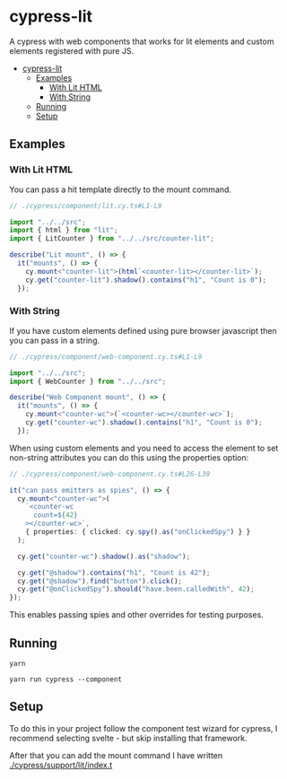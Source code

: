 # cypress-lit

A cypress with web components that works for lit elements and custom elements registered with pure JS.

- [cypress-lit](#cypress-lit)
  - [Examples](#examples)
    - [With Lit HTML](#with-lit-html)
    - [With String](#with-string)
  - [Running](#running)
  - [Setup](#setup)

## Examples

### With Lit HTML

You can pass a hit template directly to the mount command.

```ts
// ./cypress/component/lit.cy.ts#L1-L9

import "../../src";
import { html } from "lit";
import { LitCounter } from "../../src/counter-lit";

describe("Lit mount", () => {
  it("mounts", () => {
    cy.mount<"counter-lit">(html`<counter-lit></counter-lit>`);
    cy.get("counter-lit").shadow().contains("h1", "Count is 0");
  });
```

### With String

If you have custom elements defined using pure browser javascript then you can pass in a string.

```ts
// ./cypress/component/web-component.cy.ts#L1-L9

import "../../src";
import { WebCounter } from "../../src";

describe("Web Component mount", () => {
  it("mounts", () => {
    cy.mount<"counter-wc">(`<counter-wc></counter-wc>`);
    cy.get("counter-wc").shadow().contains("h1", "Count is 0");
  });

```

When using custom elements and you need to access the element to set non-string attributes you can do this using the properties option:

```ts
// ./cypress/component/web-component.cy.ts#L26-L39

it("can pass emitters as spies", () => {
  cy.mount<"counter-wc">(
    `<counter-wc
      count=${42}
    ></counter-wc>`,
    { properties: { clicked: cy.spy().as("onClickedSpy") } }
  );

  cy.get("counter-wc").shadow().as("shadow");

  cy.get("@shadow").contains("h1", "Count is 42");
  cy.get("@shadow").find("button").click();
  cy.get("@onClickedSpy").should("have.been.calledWith", 42);
});
```

This enables passing spies and other overrides for testing purposes.

## Running

```
yarn

yarn run cypress --component
```

## Setup

To do this in your project follow the component test wizard for cypress, I recommend selecting svelte - but skip installing that framework.

After that you can add the mount command I have written [./cypress/support/lit/index.t](./cypress/support/lit/index.ts)
